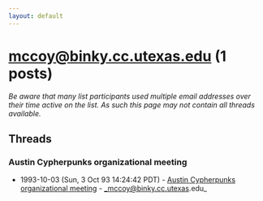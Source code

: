 ```yaml
---
layout: default
---
```


# mccoy@binky.cc.utexas.edu (1 posts)

_Be aware that many list participants used multiple email addresses over their time active on the list. As such this page may not contain all threads available._

## Threads

### Austin Cypherpunks organizational meeting
+ 1993-10-03 (Sun, 3 Oct 93 14:24:42 PDT) - [Austin Cypherpunks organizational meeting](/archive/1993/10/f9494947283503ff28f9737938e26076811bf09705519a9c5737ed0154d23ec7) - _mccoy@binky.cc.utexas.edu_

